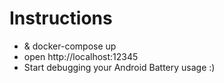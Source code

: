 # Instructions

- & docker-compose up
- open http://localhost:12345
- Start debugging your Android Battery usage :)